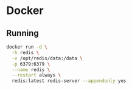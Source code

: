 # Docker

## Running

```sh
docker run -d \
  -h redis \
  -v /opt/redis/data:/data \
  -p 6379:6379 \
  --name redis \
  --restart always \
  redis:latest redis-server --appendonly yes
```
